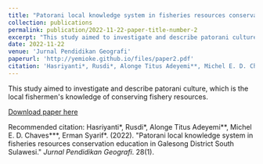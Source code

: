 ```yaml
---
title: "Patorani local knowledge system in fisheries resources conservation education in Galesong District South Sulawesi"
collection: publications
permalink: publication/2022-11-22-paper-title-number-2
excerpt: "This study aimed to investigate and describe patorani culture, which is the local fishermen's knowledge of conserving fishery resources."
date: 2022-11-22
venue: 'Jurnal Pendidikan Geografi'
paperurl: 'http://yemioke.github.io/files/paper2.pdf'
citation: 'Hasriyanti*, Rusdi*, Alonge Titus Adeyemi**, Michel E. D. Chaves***, Erman Syarif*(2022). &quot; Patorani local knowledge system in fisheries resources conservation education in Galesong District South Sulawesi.&quot; <i>Jurnal Pendidikan Geografi</i>. 28(1).'
---
```

This study aimed to investigate and describe patorani culture, which is the local fishermen's knowledge of conserving fishery resources.

[Download paper here](http://journal2.um.ac.id/index.php/jpg/article/view/29878)

Recommended citation: Hasriyanti*, Rusdi*, Alonge Titus Adeyemi**, Michel E. D. Chaves***, Erman Syarif*. (2022). "Patorani local knowledge system in fisheries resources conservation education in Galesong District South Sulawesi." <i>Jurnal Pendidikan Geografi</i>. 28(1).

